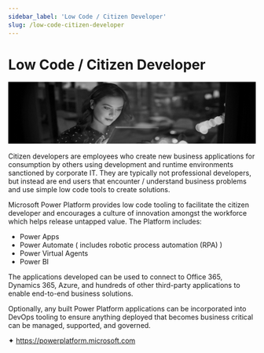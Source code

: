 ```yaml
---
sidebar_label: 'Low Code / Citizen Developer'
slug: /low-code-citizen-developer
---
```


# Low Code / Citizen Developer

![](images/12-lowcode.png)

Citizen developers are employees who create new business applications for consumption by others using development and runtime environments sanctioned by corporate IT. They are typically not professional developers, but instead are end users that encounter / understand business problems and use simple low code tools to create solutions.

Microsoft Power Platform provides low code tooling to facilitate the citizen developer and encourages a culture of innovation amongst the workforce which helps release untapped value.  The Platform includes:

- Power Apps
- Power Automate ( includes robotic process automation (RPA) )
- Power Virtual Agents
- Power BI

The applications developed can be used to connect to Office 365, Dynamics 365, Azure, and hundreds of other third-party applications to enable end-to-end business solutions.

Optionally, any built Power Platform applications can be incorporated into DevOps tooling to ensure anything deployed that becomes business critical can be managed, supported, and governed.

&#x2726; <https://powerplatform.microsoft.com>  
